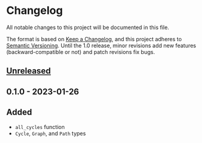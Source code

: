 # Changelog

All notable changes to this project will be documented in this file.

The format is based on [Keep a Changelog](https://keepachangelog.com/en/1.0.0/),
and this project adheres to [Semantic Versioning](https://semver.org/spec/v2.0.0.html). Until the 1.0 release, minor revisions add new features (backward-compatible or not) and patch revisions fix bugs.

## [Unreleased]

## 0.1.0 - 2023-01-26
## Added
- `all_cycles` function
- `Cycle`, `Graph`, and `Path` types

[Unreleased]: https://github.com/metamolecular/balsa/compare/v0.1.0...HEAD